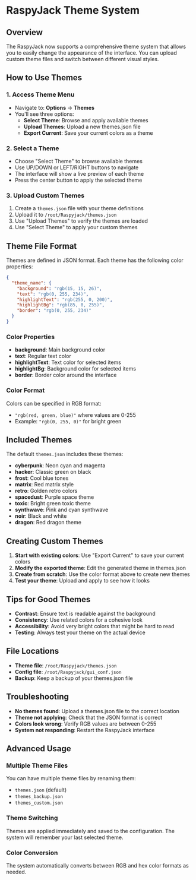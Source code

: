# RaspyJack Theme System

## Overview

The RaspyJack now supports a comprehensive theme system that allows you to easily change the appearance of the interface. You can upload custom theme files and switch between different visual styles.

## How to Use Themes

### 1. Access Theme Menu
- Navigate to: **Options** → **Themes**
- You'll see three options:
  - **Select Theme**: Browse and apply available themes
  - **Upload Themes**: Upload a new themes.json file
  - **Export Current**: Save your current colors as a theme

### 2. Select a Theme
- Choose "Select Theme" to browse available themes
- Use UP/DOWN or LEFT/RIGHT buttons to navigate
- The interface will show a live preview of each theme
- Press the center button to apply the selected theme

### 3. Upload Custom Themes
1. Create a `themes.json` file with your theme definitions
2. Upload it to `/root/Raspyjack/themes.json`
3. Use "Upload Themes" to verify the themes are loaded
4. Use "Select Theme" to apply your custom themes

## Theme File Format

Themes are defined in JSON format. Each theme has the following color properties:

```json
{
  "theme_name": {
    "background": "rgb(15, 15, 26)",
    "text": "rgb(0, 255, 234)",
    "highlightText": "rgb(255, 0, 200)",
    "highlightBg": "rgb(85, 0, 255)",
    "border": "rgb(0, 255, 234)"
  }
}
```

### Color Properties

- **background**: Main background color
- **text**: Regular text color
- **highlightText**: Text color for selected items
- **highlightBg**: Background color for selected items
- **border**: Border color around the interface

### Color Format

Colors can be specified in RGB format:
- `"rgb(red, green, blue)"` where values are 0-255
- Example: `"rgb(0, 255, 0)"` for bright green

## Included Themes

The default `themes.json` includes these themes:

- **cyberpunk**: Neon cyan and magenta
- **hacker**: Classic green on black
- **frost**: Cool blue tones
- **matrix**: Red matrix style
- **retro**: Golden retro colors
- **spacedust**: Purple space theme
- **toxic**: Bright green toxic theme
- **synthwave**: Pink and cyan synthwave
- **noir**: Black and white
- **dragon**: Red dragon theme

## Creating Custom Themes

1. **Start with existing colors**: Use "Export Current" to save your current colors
2. **Modify the exported theme**: Edit the generated theme in themes.json
3. **Create from scratch**: Use the color format above to create new themes
4. **Test your theme**: Upload and apply to see how it looks

## Tips for Good Themes

- **Contrast**: Ensure text is readable against the background
- **Consistency**: Use related colors for a cohesive look
- **Accessibility**: Avoid very bright colors that might be hard to read
- **Testing**: Always test your theme on the actual device

## File Locations

- **Theme file**: `/root/Raspyjack/themes.json`
- **Config file**: `/root/Raspyjack/gui_conf.json`
- **Backup**: Keep a backup of your themes.json file

## Troubleshooting

- **No themes found**: Upload a themes.json file to the correct location
- **Theme not applying**: Check that the JSON format is correct
- **Colors look wrong**: Verify RGB values are between 0-255
- **System not responding**: Restart the RaspyJack interface

## Advanced Usage

### Multiple Theme Files
You can have multiple theme files by renaming them:
- `themes.json` (default)
- `themes_backup.json`
- `themes_custom.json`

### Theme Switching
Themes are applied immediately and saved to the configuration. The system will remember your last selected theme.

### Color Conversion
The system automatically converts between RGB and hex color formats as needed. 